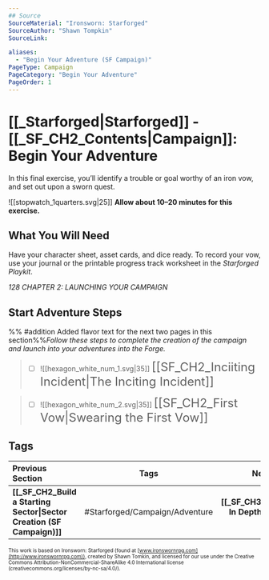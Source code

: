```yaml
---
## Source
SourceMaterial: "Ironsworn: Starforged"
SourceAuthor: "Shawn Tompkin"
SourceLink: 

aliases:
  - "Begin Your Adventure (SF Campaign)"
PageType: Campaign
PageCategory: "Begin Your Adventure"
PageOrder: 1
---
```

# [[_Starforged|Starforged]] - [[_SF_CH2_Contents|Campaign]]: Begin Your Adventure
In this final exercise, you’ll identify a trouble or goal worthy of an iron vow, and set out upon a sworn quest.

![[stopwatch_1quarters.svg|25]] **Allow about 10–20 minutes for this exercise.**

## What You Will Need
Have your character sheet, asset cards, and dice ready. To record your vow, use your journal or the printable progress track worksheet in the _Starforged Playkit_.

*128 CHAPTER 2: LAUNCHING YOUR CAMPAIGN*

## Start Adventure Steps
%% #addition Added flavor text for the next two pages in this section%%_Follow these steps to complete the creation of the campaign and launch into your adventures into the Forge._

> - [ ] ![[hexagon_white_num_1.svg|35]] <font size=5> [[SF_CH2_Inciiting Incident|The Inciting Incident]] </font>

> - [ ] ![[hexagon_white_num_2.svg|35]] <font size=5> [[SF_CH2_First Vow|Swearing the First Vow]] </font>

## Tags
| Previous Section | Tags | Next Chapter |
|:--- |:---:| ---:|
| **[[_SF_CH2_Build a Starting Sector\|Sector Creation (SF Campaign)]]** | #Starforged/Campaign/Adventure | **[[_SF_CH3_Gameplay In Depth\|Gameplay In Depth]]** |

<font size=-2>This work is based on Ironsworn: Starforged (found at [www.ironswornrpg.com](http://www.ironswornrpg.com)), created by Shawn Tomkin, and licensed for our use under the Creative Commons Attribution-NonCommercial-ShareAlike 4.0 International license  (creativecommons.org/licenses/by-nc-sa/4.0/).</font>